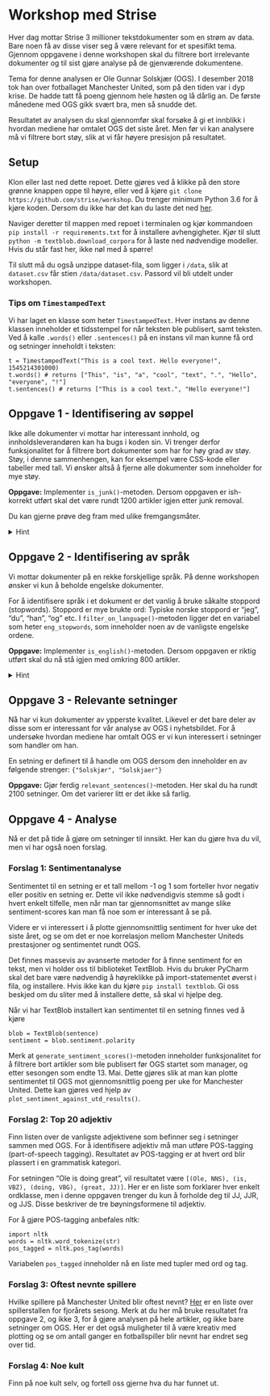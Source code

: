 # Workshop med Strise

Hver dag mottar Strise 3 millioner tekstdokumenter som en strøm av data. Bare noen få av disse viser seg å være relevant for et spesifikt tema. Gjennom oppgavene i denne workshopen skal du filtrere bort irrelevante dokumenter og til sist gjøre analyse på de gjenværende dokumentene.

Tema for denne analysen er Ole Gunnar Solskjær (OGS). I desember 2018 tok han over fotballaget Manchester United, som på den tiden var i dyp krise. De hadde tatt få poeng gjennom hele høsten og lå dårlig an. De første månedene med OGS gikk svært bra, men så snudde det.

Resultatet av analysen du skal gjennomfør skal forsøke å gi et innblikk i hvordan mediene har omtalet OGS det siste året. Men før vi kan analysere må vi filtrere bort støy, slik at vi får høyere presisjon på resultatet.

## Setup
Klon eller last ned dette repoet. Dette gjøres ved å klikke på den store grønne knappen oppe til høyre, eller ved å kjøre `git clone https://github.com/strise/workshop`. 
Du trenger minimum Python 3.6 for å kjøre koden. Dersom du ikke har det kan du laste det ned [her](https://www.python.org/downloads/). 

Naviger deretter til mappen med repoet i terminalen og kjør kommandoen `pip install -r requirements.txt` for å installere avhengigheter. Kjør til slutt `python -m textblob.download_corpora` for å laste ned nødvendige modeller. Hvis du står fast her, ikke nøl med å spørre!

Til slutt må du også unzippe dataset-fila, som ligger i `/data`, slik at `dataset.csv` får stien `/data/dataset.csv`. Passord vil bli utdelt under workshopen.

### Tips om `TimestampedText`
Vi har laget en klasse som heter `TimestampedText`. Hver instans av denne klassen inneholder et tidsstempel for når teksten ble publisert, samt teksten. Ved å kalle `.words()` eller `.sentences()` på en instans vil man kunne få ord og setninger inneholdt i teksten:
```
t = TimestampedText("This is a cool text. Hello everyone!", 1545214301000)
t.words() # returns ["This", "is", "a", "cool", "text", ".", "Hello", "everyone", "!"]
t.sentences() # returns ["This is a cool text.", "Hello everyone!"]
```

## Oppgave 1 - Identifisering av søppel
Ikke alle dokumenter vi mottar har interessant innhold, og innholdsleverandøren kan ha bugs i koden sin. Vi trenger derfor funksjonalitet for å filtrere bort dokumenter som har for høy grad av støy. Støy, i denne sammenhengen, kan for eksempel være CSS-kode eller tabeller med tall. Vi ønsker altså å fjerne alle dokumenter som inneholder for mye støy.


**Oppgave:** Implementer `is_junk()`-metoden. Dersom oppgaven er ish-korrekt utført skal det være rundt 1200 artikler igjen etter junk removal.

Du kan gjerne prøve deg fram med ulike fremgangsmåter. 

<details>
  <summary>Hint</summary>
  Her er én mulig løsning dersom du er tom for inspirasjon, eller bare vil komme deg raskest mulig videre.
  
  En artikkel er _junk_ dersom det oppfyller minst ett av følgende punkter:
  
  - Gjennomsnittlig ordlengde for dokumentet er lengre enn 20 karakterer
  - Mindre enn 50 % av karakterene i dokumentet er bokstaver (ikke medregnet mellomrom)
  - Mer enn 15 % av karakterene i dokumentet er tall (ikke medregnet mellomrom)
  - Mer enn 15 % av karakterer er hverken bokstaver eller tall (ikke medregnet mellomrom)
</details>

## Oppgave 2 - Identifisering av språk
Vi mottar dokumenter på en rekke forskjellige språk. På denne workshopen ønsker vi kun å beholde engelske dokumenter. 

For å identifisere språk i et dokument er det vanlig å bruke såkalte stoppord (stopwords). Stoppord er mye brukte ord: Typiske norske stoppord er “jeg”, “du”, “han”, “og” etc. I `filter_on_language()`-metoden ligger det en variabel som heter `eng_stopwords`, som inneholder noen av de vanligste engelske ordene. 

**Oppgave:** Implementer `is_english()`-metoden. Dersom oppgaven er riktig utført skal du nå stå igjen med omkring 800 artikler.

<details>
  <summary>Hint</summary>
  
  For en liste med ord inneholdt i en engelsk artikkel burde minst 20 % av disse være stoppord.
</details>

## Oppgave 3 - Relevante setninger
Nå har vi kun dokumenter av ypperste kvalitet. Likevel er det bare deler av disse som er interessant for vår analyse av OGS i nyhetsbildet. For å undersøke hvordan mediene har omtalt OGS er vi kun interessert i setninger som handler om han. 

En setning er definert til å handle om OGS dersom den inneholder en av følgende strenger: `{"Solskjær", "Solskjaer"}`

**Oppgave:** Gjør ferdig `relevant_sentences()`-metoden. Her skal du ha rundt 2100 setninger. Om det varierer litt er det ikke så farlig.

## Oppgave 4 - Analyse
Nå er det på tide å gjøre om setninger til innsikt. Her kan du gjøre hva du vil, men vi har også noen forslag.

### Forslag 1: Sentimentanalyse
Sentimentet til en setning er et tall mellom -1 og 1 som forteller hvor negativ eller positiv en setning er. Dette vil ikke nødvendigvis stemme så godt i hvert enkelt tilfelle, men når man tar gjennomsnittet av mange slike sentiment-scores kan man få noe som er interessant å se på. 

Videre er vi interessert i å plotte gjennomsnittlig sentiment for hver uke det siste året, og se om det er noe korrelasjon mellom Manchester Uniteds prestasjoner og sentimentet rundt OGS.

Det finnes massevis av avanserte metoder for å finne sentiment for en tekst, men vi holder oss til biblioteket TextBlob. Hvis du bruker PyCharm skal det bare være nødvendig å høyreklikke på import-statementet øverst i fila, og installere. Hvis ikke kan du kjøre `pip install textblob`. Gi oss beskjed om du sliter med å installere dette, så skal vi hjelpe deg.

Når vi har TextBlob installert kan sentimentet til en setning finnes  ved å kjøre
```
blob = TextBlob(sentence)
sentiment = blob.sentiment.polarity
``` 
Merk at `generate_sentiment_scores()`-metoden inneholder funksjonalitet for å filtrere bort artikler som ble publisert før OGS startet som manager, og etter sesongen som endte 13. Mai. Dette gjøres slik at man kan plotte sentimentet til OGS mot gjennomsnittlig poeng per uke for Manchester United. Dette kan gjøres ved hjelp av  `plot_sentiment_against_utd_results()`.

### Forslag 2: Top 20 adjektiv
Finn listen over de vanligste adjektivene som befinner seg i setninger sammen med OGS. For å identifisere adjektiv må man utføre POS-tagging (part-of-speech tagging). Resultatet av POS-tagging er at hvert ord blir plassert i en grammatisk kategori. 

For setningen “Ole is doing great”, vil resultatet være `[(Ole, NNS), (is, VBZ), (doing, VBG), (great, JJ)]`. Her er en liste som forklarer hver enkelt ordklasse, men i denne oppgaven trenger du kun å forholde deg til JJ, JJR, og JJS. Disse beskriver de tre bøyningsformene til adjektiv. 

For å gjøre POS-tagging anbefales nltk:
```
import nltk
words = nltk.word_tokenize(str)
pos_tagged = nltk.pos_tag(words)
```

Variabelen `pos_tagged` inneholder nå en liste med tupler med ord og tag. 

### Forslag 3: Oftest nevnte spillere
Hvilke spillere på Manchester United blir oftest nevnt? [Her](https://www.worldfootball.net/teams/manchester-united/2019/2/) er en liste over spillerstallen for fjorårets sesong. Merk at du her må bruke resultatet fra oppgave 2, og ikke 3, for å gjøre analysen på hele artikler, og ikke bare setninger om OGS. Her er det også muligheter til å være kreativ med plotting og se om antall ganger en fotballspiller blir nevnt har endret seg over tid.

### Forslag 4: Noe kult
Finn på noe kult selv, og fortell oss gjerne hva du har funnet ut.



